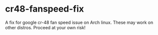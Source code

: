 # cr48-fanspeed-fix
A fix for google cr-48 fan speed issue on Arch linux. These may work on other distros. Proceed at your own risk!
